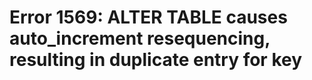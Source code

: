 # Error 1569: ALTER TABLE causes auto\_increment resequencing, resulting in duplicate entry for key

